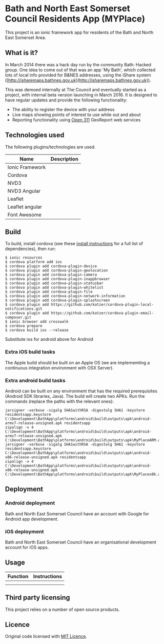 # Bath and North East Somerset Council Residents App (MYPlace)

This project is an ionic framework app for residents of the Bath and North East Somerset Area.   

## What is it?

In March 2014 there was a hack day run by the community Bath: Hacked group.  One idea to come out of that was an app 'My Bath', which collected lots of local info provided for B&NES addresses, using the iShare system ([http://isharemaps.bathnes.gov.uk](http://isharemaps.bathnes.gov.uk)).

This was demoed internally at The Council and eventually started as a project, with internal beta version launching in March 2016. It is designed to have regular updates and provide the following functionality:

- The ability to register the device with your address
- Live maps showing points of interest to use while out and about
- Reporting functionality using [Open 311](http://wiki.open311.org/GeoReport_v2/) GeoReport web services

## Technologies used

The following plugins/technologies are used.

| Name | Description |
| ---- | ----------- |
| Ionic Framework |  |
| Cordova |  |
| NVD3 |  |
| NVD3 Angular |  |
| Leaflet |  |
| Leaflet angular |  |
| Font Awesome |  |

## Build

To build, install cordova (see these [install instructions](http://ionicframework.com/docs/guide/installation.html) for a full list of dependencies), then run:

```
$ ionic resources
$ cordova platform add ios
$ cordova plugin add cordova-plugin-device
$ cordova plugin add cordova-plugin-geolocation
$ cordova plugin add cordova-plugin-camera
$ cordova plugin add cordova-plugin-inappbrowser
$ cordova plugin add cordova-plugin-statusbar
$ cordova plugin add cordova-plugin-whitelist
$ cordova plugin add cordova-plugin-file
$ cordova plugin add cordova-plugin-network-information
$ cordova plugin add cordova-plugin-splashscreen
$ cordova plugin add https://github.com/katzer/cordova-plugin-local-notifications.git
$ cordova plugin add https://github.com/katzer/cordova-plugin-email-composer.git
$ ionic browser add crosswalk
$ cordova prepare
$ cordova build ios --release
```

Substitute ios for android above for Android

### Extra iOS build tasks

The Apple build should be built on an Apple OS (we are implememting a continuous integration environment with OSX Server).



### Extra android build tasks

Android can be built on any environment that has the required prerequisites (Android SDK libraries, Java).  The build will create two APKs.  Run the commands (replace the paths with the relevant ones):

```
jarsigner -verbose -sigalg SHA1withRSA -digestalg SHA1 -keystore residentsapp.keystore C:\Development\BathApp\platforms\android\build\outputs\apk\android-armv7-release-unsigned.apk residentsapp
zipalign -v 4 C:\Development\BathApp\platforms\android\build\outputs\apk\android-armv7-release-unsigned.apk C:\Development\BathApp\platforms\android\build\outputs\apk\MyPlaceARM.apk
jarsigner -verbose -sigalg SHA1withRSA -digestalg SHA1 -keystore residentsapp.keystore C:\Development\BathApp\platforms\android\build\outputs\apk\android-x86-release-unsigned.apk residentsapp
zipalign -v 4 C:\Development\BathApp\platforms\android\build\outputs\apk\android-x86-release-unsigned.apk C:\Development\BathApp\platforms\android\build\outputs\apk\MyPlacex86.apk
```

## Deployment

### Android deployment

Bath and North East Somerset Council have an account with Google for Android app development.

### iOS deployment

Bath and North East Somerset Council have an organisational development account for iOS apps.

## Usage

| Function | Instructions |
| -------- | ------------ |
|  |  |
|  |  |


## Third party licensing

This project relies on a number of open source products.





## Licence

Original code licensed with [MIT Licence](Licence.txt).